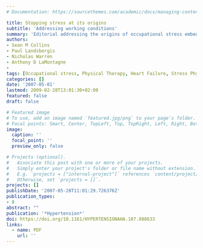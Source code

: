 ```yaml
---
# Documentation: https://sourcethemes.com/academic/docs/managing-content/

title: Stopping stress at its origins
subtitle: 'Addressing working conditions'
summary: 'Editorial addressing the origins of occupational stress embedded within working conditions.'
authors:
- Sean M Collins
- Paul Landsbergis
- Nicholas Warren
- Anthony D LaMontagne
- 
tags: [Occupational stress, Physical Therapy, Heart Failure, Stress Physiology]
categories: []
date: '2007-05-01'
lastmod: 2009-02-28T13:01:30+02:00
featured: false
draft: false

# Featured image
# To use, add an image named `featured.jpg/png` to your page's folder.
# Focal points: Smart, Center, TopLeft, Top, TopRight, Left, Right, BottomLeft, Bottom, BottomRight.
image:
  caption: ''
  focal_point: ''
  preview_only: false

# Projects (optional).
#   Associate this post with one or more of your projects.
#   Simply enter your project's folder or file name without extension.
#   E.g. `projects = ["internal-project"]` references `content/project/deep-learning/index.md`.
#   Otherwise, set `projects = []`.
projects: []
publishDate: '2007-05-28T11:01:29.726376Z'
publication_types:
- 8
abstract: ""
publication: '*Hypertension*'
doi: https://doi.org/10.1161/HYPERTENSIONAHA.107.088633
links:
  - name: PDF
    url: ''
---
```


